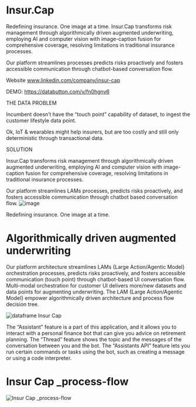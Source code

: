 # Insur.Cap
Redefining insurance. One image at a time.
Insur.Cap transforms risk management through algorithmically driven augmented underwriting, employing AI and computer vision with image-caption fusion for comprehensive coverage, resolving limitations in traditional insurance processes.

Our platform streamlines processes predicts risks proactively and fosters accessible communication through chatbot-based conversation flow.

Website
www.linkedin.com/company/insur-cap

DEMO: https://databutton.com/v/fn0hgnv6


THE DATA PROBLEM

Incumbent doesn’t have the “touch point” capability  of dataset, to ingest the customer lifestyle data point.

Ok, IoT & wearables might help insurers, but are too costly and still only deterministic through transactional data.

SOLUTION

Insur.Cap transforms risk management through algorithmically driven augmented underwriting, employing AI and computer vision with image-caption fusion for comprehensive coverage, resolving limitations in traditional insurance processes.

Our platform streamlines LAMs processes, predicts risks proactively, and fosters accessible communication through chatbot based conversation flow.
![image](https://github.com/selafmai/Insur.Cap/assets/157835927/d113fed5-0bd6-46e1-bd7d-b2da96679563)


Redefining insurance. One image at a time. 

# Algorithmically driven augmented underwriting
Our platform architecture streamlines LAMs {Large Action/Agentic Model} orchestration processes, predicts risks proactively, and fosters accessible communication (touch point) through chatbot-based UI conversation flow. Multi-modal orchestration for customer UI delivers more/new datasets and data points for augmenting underwriting. The LAM {Large Action/Agentic Model} empower algorithmically driven architecture and process flow decision tree.

![dataframe _Insur Cap_](https://github.com/selafmai/Insur.Cap/assets/157835927/ac3d94b4-983d-48b6-847f-a17510e21a34)


The “Assistant” feature is a part of this application, and it allows you to interact with a personal finance bot that can give you advice on retirement planning. The “Thread” feature shows the topic and the messages of the conversation between you and the bot. The “Assistants API” feature lets you run certain commands or tasks using the bot, such as creating a message or using a code interpreter.

# Insur Cap _process-flow
![Insur Cap _process-flow](https://github.com/selafmai/Insur.Cap/assets/157835927/eda146da-6baa-4ec4-be05-b3552d9da6d0)
